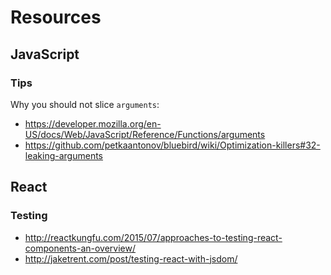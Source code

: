 # Resources
## JavaScript
### Tips

Why you should not slice `arguments`:

* https://developer.mozilla.org/en-US/docs/Web/JavaScript/Reference/Functions/arguments
* https://github.com/petkaantonov/bluebird/wiki/Optimization-killers#32-leaking-arguments

## React
### Testing

* http://reactkungfu.com/2015/07/approaches-to-testing-react-components-an-overview/
* http://jaketrent.com/post/testing-react-with-jsdom/
